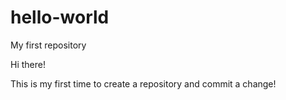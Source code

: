 # hello-world
My first repository

Hi there!

This is my first time to create a repository and commit a change!
